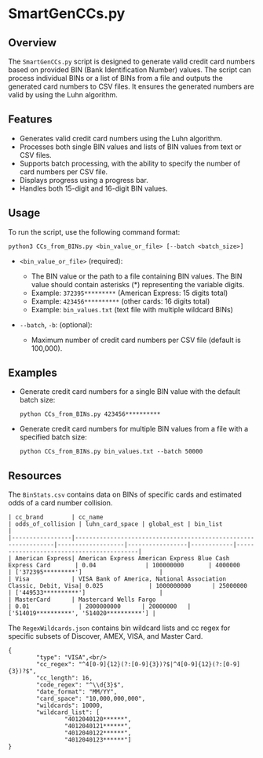
# SmartGenCCs.py

## Overview
The `SmartGenCCs.py` script is designed to generate valid credit card numbers based on provided BIN (Bank Identification Number) values. The script can process individual BINs or a list of BINs from a file and outputs the generated card numbers to CSV files. It ensures the generated numbers are valid by using the Luhn algorithm.

## Features
- Generates valid credit card numbers using the Luhn algorithm.
- Processes both single BIN values and lists of BIN values from text or CSV files.
- Supports batch processing, with the ability to specify the number of card numbers per CSV file.
- Displays progress using a progress bar.
- Handles both 15-digit and 16-digit BIN values.

## Usage
To run the script, use the following command format:
    
    python3 CCs_from_BINs.py <bin_value_or_file> [--batch <batch_size>]

- `<bin_value_or_file>` (required):
  - The BIN value or the path to a file containing BIN values. The BIN value should contain asterisks (*) representing the variable digits.
  - Example: `372395*********` (American Express: 15 digits total)
  - Example: `423456**********` (other cards: 16 digits total)
  - Example: `bin_values.txt` (text file with multiple wildcard BINs)
    
- `--batch`, `-b`: (optional):
  - Maximum number of credit card numbers per CSV file (default is 100,000).

## Examples
- Generate credit card numbers for a single BIN value with the default batch size:
  ```
  python CCs_from_BINs.py 423456**********
  ```

- Generate credit card numbers for multiple BIN values from a file with a specified batch size:
  ```
  python CCs_from_BINs.py bin_values.txt --batch 50000
  ```

## Resources

The `BinStats.csv` contains data on BINs of specific cards and estimated odds of a card number collision.
```
| cc_brand        | cc_name                                                        | odds_of_collision | luhn_card_space | global_est | bin_list                                 |
|-----------------|----------------------------------------------------------------|-------------------|-----------------|------------|------------------------------------------|
| American Express| American Express American Express Blue Cash Express Card       | 0.04              | 100000000       | 4000000    | ['372395*********']                      |
| Visa            | VISA Bank of America, National Association Classic, Debit, Visa| 0.025             | 1000000000      | 25000000   | ['449533**********']                     |
| MasterCard      | Mastercard Wells Fargo                                         | 0.01              | 2000000000      | 20000000   | ['514019**********', '514020**********'] |
```

The `RegexWildcards.json` contains bin wildcard lists and cc regex for specific subsets of Discover, AMEX, VISA, and Master Card.
```
{      
        "type": "VISA",<br/>
        "cc_regex": "^4[0-9]{12}(?:[0-9]{3})?$|^4[0-9]{12}(?:[0-9]{3})?$",
        "cc_length": 16,
        "code_regex": "^\\d{3}$",
        "date_format": "MM/YY",
        "card_space": "10,000,000,000",
        "wildcards": 10000,
        "wildcard_list": [
                "4012040120******",
                "4012040121******",
                "4012040122******",
                "4012040123******"]
}
```
